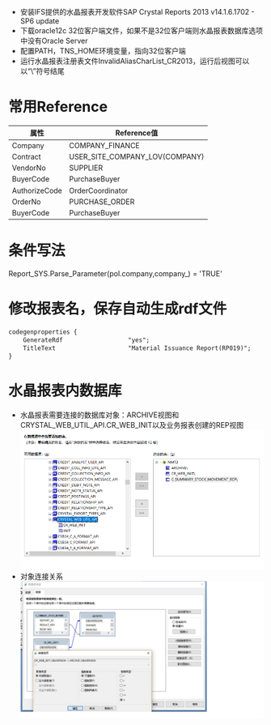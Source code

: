 * 安装IFS提供的水晶报表开发软件SAP Crystal Reports 2013 v14.1.6.1702 - SP6 update
* 下载oracle12c 32位客户端文件，如果不是32位客户端则水晶报表数据库选项中没有Oracle Server
* 配置PATH，TNS_HOME环境变量，指向32位客户端
* 运行水晶报表注册表文件InvalidAliasCharList_CR2013，运行后视图可以以“\”符号结尾

# 常用Reference #
属性         |     Reference值
-----        |------
Company      | COMPANY_FINANCE 
Contract     |USER_SITE_COMPANY_LOV(COMPANY)
VendorNo     |SUPPLIER
BuyerCode     |PurchaseBuyer
AuthorizeCode  |OrderCoordinator
OrderNo      |PURCHASE_ORDER
BuyerCode     |PurchaseBuyer

# 条件写法
Report_SYS.Parse_Parameter(pol.company,company_) = 'TRUE'

# 修改报表名，保存自动生成rdf文件
```
codegenproperties {
    GenerateRdf                  "yes";
    TitleText                    "Material Issuance Report(RP019)";
}
```

# 水晶报表内数据库
* 水晶报表需要连接的数据库对象：ARCHIVE视图和CRYSTAL_WEB_UTIL_API.CR_WEB_INIT以及业务报表创建的REP视图
![](assets/image/report2.png )
* 对象连接关系
![](assets/image/report1.png )